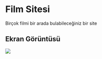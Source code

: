 <h1>Film Sitesi</h1>

Birçok filmi bir arada bulabileceğiniz bir site

<h2>Ekran Görüntüsü</h2>

![](ekran.gif)

